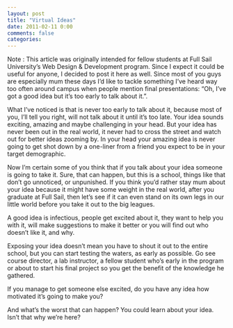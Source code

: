 ```yaml
---
layout: post
title: "Virtual Ideas"
date: 2011-02-11 0:00
comments: false
categories:
---
```


Note : This article was originally intended for fellow students at Full Sail University’s Web Design & Development program. Since I expect it could be useful for anyone, I decided to post it here as well.
Since most of you guys are especially mum these days I’d like to tackle something I’ve heard way too often around campus when people mention final presentations: “Oh, I’ve got a good idea but it’s too early to talk about it.”.

What I’ve noticed is that is never too early to talk about it, because most of you, I’ll tell you right, will not talk about it until it’s too late. Your idea sounds exciting, amazing and maybe challenging in your head. But your idea has never been out in the real world, it never had to cross the street and watch out for better ideas zooming by. In your head your amazing idea is never going to get shot down by a one-liner from a friend you expect to be in your target demographic.

Now I’m certain some of you think that if you talk about your idea someone is going to take it. Sure, that can happen, but this is a school, things like that don’t go unnoticed, or unpunished. If you think you’d rather stay mum about your idea because it might have some weight in the real world, after you graduate at Full Sail, then let’s see if it can even stand on its own legs in our little world before you take it out to the big leagues.

A good idea is infectious, people get excited about it, they want to help you with it, will make suggestions to make it better or you will find out who doesn’t like it, and why.

Exposing your idea doesn’t mean you have to shout it out to the entire school, but you can start testing the waters, as early as possible. Go see course director, a lab instructor, a fellow student who’s early in the program or about to start his final project so you get the benefit of the knowledge he gathered.

If you manage to get someone else excited, do you have any idea how motivated it’s going to make you?

And what’s the worst that can happen? You could learn about your idea. Isn’t that why we’re here?